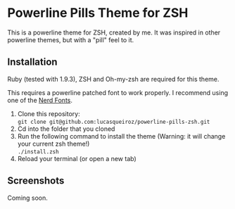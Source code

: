 # Powerline Pills Theme for ZSH

This is a powerline theme for ZSH, created by me.
It was inspired in other powerline themes, but with a "pill" feel to it.

## Installation

Ruby (tested with 1.9.3), ZSH and Oh-my-zsh are required for this theme.

This requires a powerline patched font to work properly. I recommend using one of the [Nerd Fonts](https://github.com/ryanoasis/nerd-fonts).

1. Clone this repository:  
  `git clone git@github.com:lucasqueiroz/powerline-pills-zsh.git`
2. Cd into the folder that you cloned
3. Run the following command to install the theme (Warning: it will change your current zsh theme!)  
  `./install.zsh`
4. Reload your terminal (or open a new tab)

## Screenshots

Coming soon.